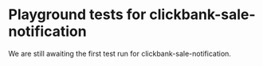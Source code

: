 # Playground tests for clickbank-sale-notification
We are still awaiting the first test run for clickbank-sale-notification.
